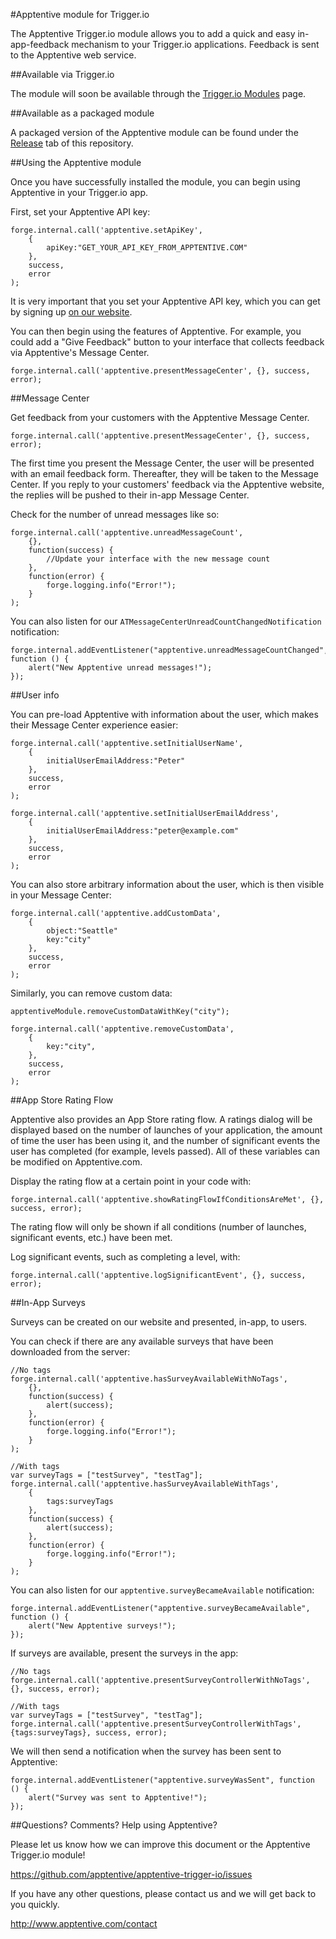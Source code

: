 #Apptentive module for Trigger.io

The Apptentive Trigger.io module allows you to add a quick and easy in-app-feedback mechanism to your Trigger.io applications. Feedback is sent to the Apptentive web service.

##Available via Trigger.io

The module will soon be available through the [Trigger.io Modules](https://trigger.io/modules/) page.

##Available as a packaged module

A packaged version of the Apptentive module can be found under the [Release](https://github.com/apptentive/apptentive-trigger-io/releases) tab of this repository.

##Using the Apptentive module

Once you have successfully installed the module, you can begin using Apptentive in your Trigger.io app.

First, set your Apptentive API key:

	forge.internal.call('apptentive.setApiKey',
		{
			apiKey:"GET_YOUR_API_KEY_FROM_APPTENTIVE.COM"
		}, 
		success,
		error
	);

It is very important that you set your Apptentive API key, which you can get by signing up [on our website](http://www.apptentive.com/).

You can then begin using the features of Apptentive. For example, you could add a "Give Feedback" button to your interface that collects feedback via Apptentive's Message Center. 

    forge.internal.call('apptentive.presentMessageCenter', {}, success, error);
   
##Message Center

Get feedback from your customers with the Apptentive Message Center.

	forge.internal.call('apptentive.presentMessageCenter', {}, success, error);

The first time you present the Message Center, the user will be presented with an email feedback form. Thereafter, they will be taken to the Message Center. If you reply to your customers' feedback via the Apptentive website, the replies will be pushed to their in-app Message Center. 

Check for the number of unread messages like so:

    forge.internal.call('apptentive.unreadMessageCount',
		{}, 
		function(success) {
			//Update your interface with the new message count
		},
		function(error) {
			forge.logging.info("Error!");
		}
    );

You can also listen for our `ATMessageCenterUnreadCountChangedNotification` notification:

    forge.internal.addEventListener("apptentive.unreadMessageCountChanged", function () {
        alert("New Apptentive unread messages!");
    });

##User info

You can pre-load Apptentive with information about the user, which makes their Message Center experience easier:

	forge.internal.call('apptentive.setInitialUserName',
		{
			initialUserEmailAddress:"Peter"
		}, 
		success,
		error
	);

	forge.internal.call('apptentive.setInitialUserEmailAddress',
		{
			initialUserEmailAddress:"peter@example.com"
		}, 
		success,
		error
	);

You can also store arbitrary information about the user, which is then visible in your Message Center:

	forge.internal.call('apptentive.addCustomData',
    	{
	    	object:"Seattle"
			key:"city"
		}, 
		success,
		error
	);

Similarly, you can remove custom data:

	apptentiveModule.removeCustomDataWithKey("city");
	
	forge.internal.call('apptentive.removeCustomData',
		{
			key:"city",
		}, 
		success,
		error
	);

##App Store Rating Flow

Apptentive also provides an App Store rating flow. A ratings dialog will be displayed based on the number of launches of your application, the amount of time the user has been using it, and the number of significant events the user has completed (for example, levels passed). All of these variables can be modified on Apptentive.com.

Display the rating flow at a certain point in your code with:

	forge.internal.call('apptentive.showRatingFlowIfConditionsAreMet', {}, success, error);

The rating flow will only be shown if all conditions (number of launches, significant events, etc.) have been met.

Log significant events, such as completing a level, with:

	forge.internal.call('apptentive.logSignificantEvent', {}, success, error);

##In-App Surveys

Surveys can be created on our website and presented, in-app, to users.

You can check if there are any available surveys that have been downloaded from the server:

    //No tags
	forge.internal.call('apptentive.hasSurveyAvailableWithNoTags',
		{}, 
		function(success) {
			alert(success);
		},
		function(error) {
			forge.logging.info("Error!");
		}
    );
   
	//With tags
	var surveyTags = ["testSurvey", "testTag"];
	forge.internal.call('apptentive.hasSurveyAvailableWithTags',
		{
			tags:surveyTags
		}, 
		function(success) {
			alert(success);
		},
		function(error) {
			forge.logging.info("Error!");
		}
	);

You can also listen for our `apptentive.surveyBecameAvailable` notification:

    forge.internal.addEventListener("apptentive.surveyBecameAvailable", function () {
        alert("New Apptentive surveys!");
    });

If surveys are available, present the surveys in the app:

	//No tags
	forge.internal.call('apptentive.presentSurveyControllerWithNoTags', {}, success, error);
	
	//With tags
	var surveyTags = ["testSurvey", "testTag"];
	forge.internal.call('apptentive.presentSurveyControllerWithTags', {tags:surveyTags}, success, error);

We will then send a notification when the survey has been sent to Apptentive:

    forge.internal.addEventListener("apptentive.surveyWasSent", function () {
        alert("Survey was sent to Apptentive!");
    });

##Questions? Comments? Help using Apptentive?

Please let us know how we can improve this document or the Apptentive Trigger.io module!

https://github.com/apptentive/apptentive-trigger-io/issues

If you have any other questions, please contact us and we will get back to you quickly.

http://www.apptentive.com/contact
